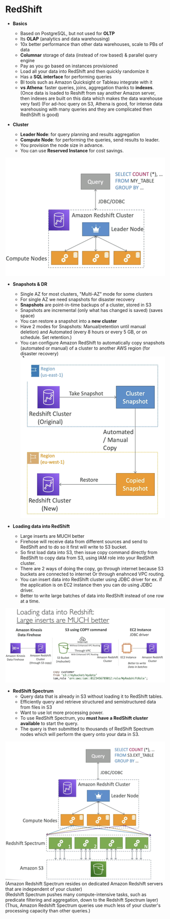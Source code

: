 # RedShift

- **Basics**
    - Based on PostgreSQL, but not used for **OLTP**
    - Its **OLAP** (analytics and data warehousing)
    - 10x better performance than other data warehouses, scale to PBs of data
    - **Columnar** storage of data (instead of row based) & parallel query engine
    - Pay as you go based on instances provisioned
    - Load all your data into RedShift and then quickly randomize it
    - Has a **SQL interface** for performing queries
    - BI tools such as Amazon Quicksight or Tableau integrate with it
    - **vs Athena**: faster queries, joins, aggregation thanks to **indexes**. (Once data is loaded to Reshift from say another Amazon server, then indexes are built on this data which makes the data warehouse very fast) (For ad-hoc query on S3, Athena is good, for intense data warehousing with many queries and they are complicated then RedhShift is good)

- **Cluster**
    - **Leader Node**: for query planning and results aggregation
    - **Compute Node**: for performing the queries, send results to leader.
    - You provision the node size in advance.
    - You can use **Reserved Instance** for cost savings.

![Alt text](images/Redshift_Cluster.png)

- **Snapshots & DR**
    - Single AZ for most clusters, "Multi-AZ" mode for some clusters
    - For single AZ we need snapshots for disaster recovery
    - **Snapshots** are point-in-time backups of a cluster, stored in S3
    - Snapshots are incremental (only what has changed is saved) (saves space)
    - You can restore a snapshot into a **new cluster**
    - Have 2 modes for Snapshots: Manual(retention until manual deletion) and Automated (every 8 hours or every 5 GB, or on schedule. Set retention.)
    - You can configure Amazon RedShift to automatically copy snapshots (automated or manual) of a cluster to another AWS region (for disaster recovery)
![Alt text](images/RedShift_Snapshot.png)

- **Loading data into RedShift**
    - Large inserts are MUCH better
    - Firehose will receive data from different sources and send to RedShift and to do so it first will write to S3 bucket.
    - So first load data into S3, then issue copy command directly from RedShift to copy data from S3, using IAM role into your RedShift cluster.
    - There are 2 ways of doing the copy, go through internet because S3 buckets are connected to internet Or through enahnced VPC routing. 
    - You can insert data into RedShift cluster using JDBC driver for ex. if the application is on EC2 instance then you can do using JDBC driver.
    - Better to write large batches of data into RedShift instead of one row at a time.

![Alt text](images/RedShift_DataLoad.png)

- **RedShift Spectrum**
    - Query data that is already in S3 without loading it to RedShift tables.
    - Efficiently query and retrieve structured and semistructured data from files in S3
    - Want to use lot more processing power.
    - To use RedShift Spectrum, you **must have a RedShift cluster available** to start the query.
    - The query is then submitted to thousands of RedShift Spectrum nodes which will perform the query onto your data in S3.
    
![Alt text](images/RedShift_Spectrum.png)
(Amazon Redshift Spectrum resides on dedicated Amazon Redshift servers that are independent of your cluster)  
(Redshift Spectrum pushes many compute-intensive tasks, such as predicate filtering and aggregation, down to the Redshift Spectrum layer)  
(Thus, Amazon Redshift Spectrum queries use much less of your cluster's processing capacity than other queries.)